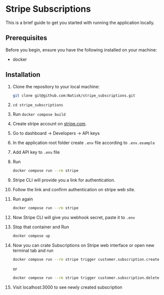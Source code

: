 # Stripe Subscriptions

This is a brief guide to get you started with running the application locally.

## Prerequisites

Before you begin, ensure you have the following installed on your machine:

- docker


## Installation

1. Clone the repository to your local machine:

   ```bash
   git clone git@github.com:Natisk/stripe_subscriptions.git

2. `cd stripe_subscriptions`
 
2. Run `docker compose build`

2. Create stripe account on [stripe.com](https://stripe.com).

3. Go to dashboard -> Developers -> API keys     

5. In the application root folder create `.env` file according to `.env.example`
  
7. Add API key to `.env` file

8. Run
   ```bash
   docker compose run --rm stripe

9. Stripe CLI will provide you a link for authentication.
10.  Follow the link and confirm authentication on stripe web site.

11. Run again
    ```bash
    docker compose run --rm stripe

12. Now Stripe CLI will give you webhook secret, paste it to `.env`
13. Stop that container and Run
    ```bash
    docker compose up

14. Now you can crate Subscriptions on Stripe web interface or open new terminal tab and run
    ```bash
    docker compose run --rm stripe trigger customer.subscription.created

    ```  
    or
    ```bash
    docker compose run --rm stripe trigger customer.subscription.deleted

15. Visit localhost:3000 to see newly created subscription

